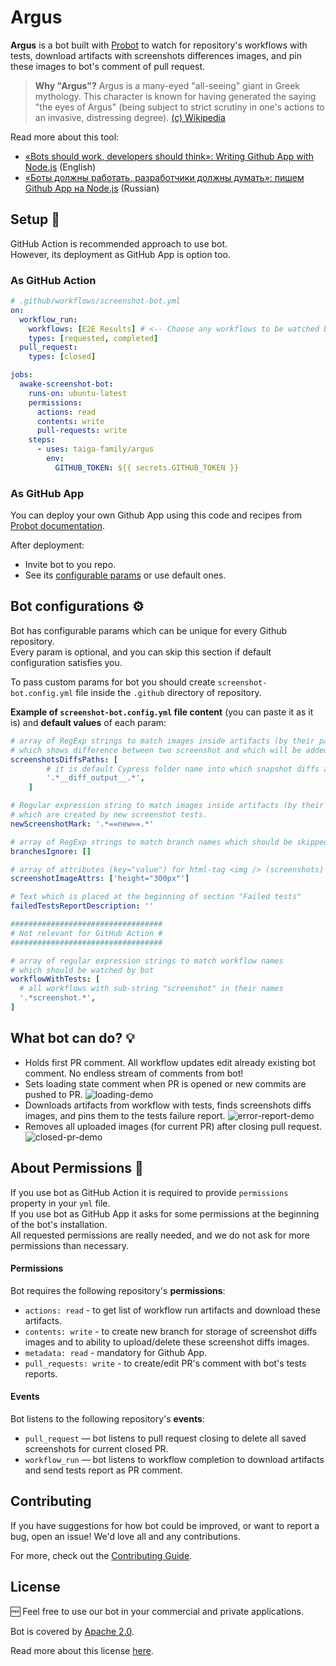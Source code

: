 # Argus

**Argus** is a bot built with [Probot](https://github.com/probot/probot)
to watch for repository's workflows with tests, download artifacts with screenshots differences images,
and pin these images to bot's comment of pull request.

> **Why "Argus"?** Argus is a many-eyed "all-seeing" giant in Greek mythology.
> This character is known for having generated the saying "the eyes of Argus"
> (being subject to strict scrutiny in one's actions to an invasive, distressing degree).
> [(c) Wikipedia](https://en.wikipedia.org/wiki/Argus_Panoptes)

Read more about this tool:

-   [«Bots should work, developers should think»: Writing Github App with Node.js](https://medium.com/its-tinkoff/bots-should-work-developers-should-think-writing-github-app-with-node-js-2e8eb049d7e4) (English)
-   [«Боты должны работать, разработчики должны думать»: пишем Github App на Node.js](https://habr.com/ru/company/tbank/blog/580936/) (Russian)

## Setup :rocket:
GitHub Action is recommended approach to use bot.<br />
However, its deployment as GitHub App is option too.

### As GitHub Action

```yml
# .github/workflows/screenshot-bot.yml
on:
  workflow_run:
    workflows: [E2E Results] # <-- Choose any workflows to be watched by bot
    types: [requested, completed]
  pull_request:
    types: [closed]

jobs:
  awake-screenshot-bot:
    runs-on: ubuntu-latest
    permissions:
      actions: read
      contents: write
      pull-requests: write
    steps:
      - uses: taiga-family/argus
        env:
          GITHUB_TOKEN: ${{ secrets.GITHUB_TOKEN }}
```

### As GitHub App

You can deploy your own Github App using this code and recipes from [Probot documentation](https://probot.github.io/docs/deployment).

After deployment:
-   Invite bot to you repo.
-   See its [configurable params](#bot-configurations-gear) or use default ones.

## Bot configurations :gear:

Bot has configurable params which can be unique for every Github repository.<br>
Every param is optional, and you can skip this section if default configuration satisfies you.

To pass custom params for bot you should create `screenshot-bot.config.yml` file inside the `.github` directory of repository.

**Example of `screenshot-bot.config.yml` file content** (you can paste it as it is) and **default values** of each param:

```yaml
# array of RegExp strings to match images inside artifacts (by their path or file name)
# which shows difference between two screenshot and which will be added to bot report comment
screenshotsDiffsPaths: [
        # it is default Cypress folder name into which snapshot diffs are put
        '.*__diff_output__.*',
    ]

# Regular expression string to match images inside artifacts (by their path or file name)
# which are created by new screenshot tests.
newScreenshotMark: '.*==new==.*'

# array of RegExp strings to match branch names which should be skipped by bot
branchesIgnore: []

# array of attributes (key="value") for html-tag <img /> (screenshots)
screenshotImageAttrs: ['height="300px"']

# Text which is placed at the beginning of section "Failed tests"
failedTestsReportDescription: ''

##################################
# Not relevant for GitHub Action #
##################################

# array of regular expression strings to match workflow names
# which should be watched by bot
workflowWithTests: [
  # all workflows with sub-string "screenshot" in their names
  '.*screenshot.*',
]
```

## What bot can do? :bulb:

-   Holds first PR comment.
    All workflow updates edit already existing bot comment.
    No endless stream of comments from bot!
-   Sets loading state comment when PR is opened or new commits are pushed to PR.
    ![loading-demo](.demo/loading.png)
-   Downloads artifacts from workflow with tests, finds screenshots diffs images, and pins them to the tests failure report.
    ![error-report-demo](.demo/error-report.png)
-   Removes all uploaded images (for current PR) after closing pull request.
    ![closed-pr-demo](.demo/pr-closed.png)

## About Permissions :closed_lock_with_key:

If you use bot as GitHub Action it is required to provide `permissions` property in your `yml` file.<br>
If you use bot as GitHub App it asks for some permissions at the beginning of the bot's installation.<br>
All requested permissions are really needed, and we do not ask for more permissions than necessary.

#### Permissions

Bot requires the following repository's **permissions**:

-   `actions: read` - to get list of workflow run artifacts and download these artifacts.
-   `contents: write` - to create new branch for storage of screenshot diffs images
    and to ability to upload/delete these screenshot diffs images.
-   `metadata: read` - mandatory for Github App.
-   `pull_requests: write` - to create/edit PR's comment with bot's tests reports.

#### Events

Bot listens to the following repository's **events**:

-   `pull_request` — bot listens to pull request closing to delete all saved screenshots for current closed PR.
-   `workflow_run` — bot listens to workflow completion to download artifacts and send tests report as PR comment.

## Contributing

If you have suggestions for how bot could be improved, or want to report a bug, open an issue!
We'd love all and any contributions.

For more, check out the [Contributing Guide](CONTRIBUTING.md).

## License

🆓 Feel free to use our bot in your commercial and private applications.

Bot is covered by [Apache 2.0](/LICENSE).

Read more about this license [here](https://choosealicense.com/licenses/apache-2.0/).
